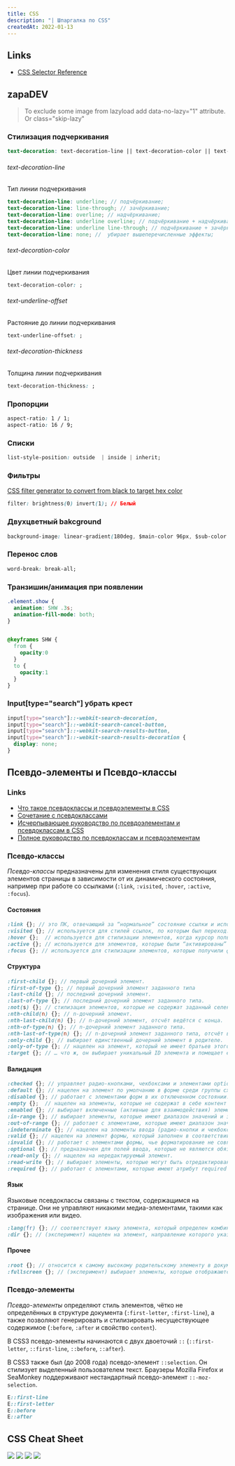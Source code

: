 ```yaml
---
title: CSS
description: "| Шпаргалка по CSS"
createdAt: 2022-01-13
---
```


## Links
- [CSS Selector Reference](https://www.w3schools.com/cssref/css_selectors.asp)

## zapaDEV

> To exclude some image from lazyload add data-no-lazy="1" attribute. Or class="skip-lazy"

### Стилизация подчеркивания

```scss
text-decoration: text-decoration-line || text-decoration-color || text-decoration-style || text-decoration-thickness
```

###### text-decoration-line
Тип линии подчеркивания
```scss
text-decoration-line: underline; // подчёркивание;
text-decoration-line: line-through; // зачёркивание;
text-decoration-line: overline; // надчёркивание;
text-decoration-line: underline overline; // подчёркивание + надчёркивание;
text-decoration-line: underline line-through; // подчёркивание + зачёркивание;
text-decoration-line: none; //  убирает вышеперечисленные эффекты;
```

###### text-decoration-color
Цвет линии подчеркивания
```css
text-decoration-color: ;
```

###### text-underline-offset
Растояние до линии подчеркивания
```css
text-underline-offset: ;
```

###### text-decoration-thickness
Толщина линии подчеркивания
```css
text-decoration-thickness: ;
```

### Пропорции
```css
aspect-ratio: 1 / 1;
aspect-ratio: 16 / 9;
```

### Списки
```css
list-style-position: outside  | inside | inherit;
```

### Фильтры
[CSS filter generator to convert from black to target hex color](https://codepen.io/sosuke/pen/Pjoqqp)

```css
filter: brightness(0) invert(1); // Белый
```

### Двухцветный bakcground
```css
background-image: linear-gradient(180deg, $main-color 96px, $sub-color 96px);
```

### Перенос слов
```css
word-break: break-all;
```

### Транзишин/анимация при появлении
```css
.element.show {
  animation: SHW .3s;
  animation-fill-mode: both;
}


@keyframes SHW {
  from {
    opacity:0
  }
  to {
    opacity:1
  }
}
````

### Input[type="search"] убрать крест
```css
input[type="search"]::-webkit-search-decoration,
input[type="search"]::-webkit-search-cancel-button,
input[type="search"]::-webkit-search-results-button,
input[type="search"]::-webkit-search-results-decoration {
  display: none;
}
```

## Псевдо-элементы и Псевдо-классы
### Links
- [Что такое псевдоклассы и псевдоэлементы в CSS](https://webkyrs.info/post/chto-takoe-psevdoklassy-i-psevdoelementy-v-css)
- [Сочетание с псевдоклассами](https://webref.ru/layout/after-before/pseudo-class)
- [Исчерпывающее руководство по псевдоэлементам и псевдоклассам в CSS](https://abatickaya.medium.com/%D0%B8%D1%81%D1%87%D0%B5%D1%80%D0%BF%D1%8B%D0%B2%D0%B0%D1%8E%D1%89%D0%B5%D0%B5-%D1%80%D1%83%D0%BA%D0%BE%D0%B2%D0%BE%D0%B4%D1%81%D1%82%D0%B2%D0%BE-%D0%BF%D0%BE-%D0%BF%D1%81%D0%B5%D0%B2%D0%B4%D0%BE%D1%8D%D0%BB%D0%B5%D0%BC%D0%B5%D0%BD%D1%82%D0%B0%D0%BC-%D0%B8-%D0%BF%D1%81%D0%B5%D0%B2%D0%B4%D0%BE%D0%BA%D0%BB%D0%B0%D1%81%D1%81%D0%B0%D0%BC-%D0%B2-css-3282b5ea029)
- [Полное руководство по псевдоклассам и псевдоэлементам](http://prgssr.ru/development/polnoe-rukovodstvo-po-psevdoklassam-i-psevdoelementam.html)

### Псевдо-классы
*Псевдо-классы* предназначены для изменения стиля существующих элементов страницы в зависимости от их динамического состояния, например при работе со ссылками (`:link`, `:visited`, `:hover`, `:active`, `:focus`).

#### Состояния
```scss
:link {}; // это ПК, отвечающий за “нормальное” состояние ссылки и используется для выбора ссылок, которые еще не были посещены.
:visited {}; // используется для стилей ссылок, по которым был переход. Позиция ПК :visited вторая по счету (после :link).
:hover {};  // используется для стилизации элементов, когда курсор пользователя находится над ними.
:active {}; // используется для элементов, которые были “активированы” при помощи курсора или касанием для сенсорных устройств.
:focus {}; // используется для стилизации элементов, которые получили фокус при помощи курсора, тапа на тачскрине или при помощи клавиатуры.
```
#### Структура

```scss
:first-child {}; // первый дочерний элемент.
:first-of-type {}; // первый дочерний элемент заданного типа
:last-child {}; // последний дочерний элемент.
:last-of-type {}; // последний дочерний элемент заданного типа.
:not(s) {}; // стилизация элементов, которые не содержат заданный селектор.
:nth-child(n) {}; // n-дочерний элемент.
:nth-last-child(n) {}; // n-дочерний элемент, отсчёт ведётся с конца.
:nth-of-type(n) {}; // n-дочерний элемент заданного типа.
:nth-last-of-type(n) {}; // n-дочерний элемент заданного типа, отсчёт ведётся с конца.
:only-child {}; // выбирает единственный дочерний элемент в родителе.
:only-of-type {}; // нацелен на элемент, который не имеет братьев этого конкретного типа. Это похоже на :only-child за исключением того, что мы можем нацелится на конкретный элемент, сделав селектор более специфичным.
:target {}; // … что ж, он выбирает уникальный ID элемента и помещает его в URL. Пример: статья с уникальным ID будет иметь желтый фон если URL страницы заканчивается на #target.
```

#### Валидация
```scss
:checked {}; // управляет радио-кнопками, чекбоксами и элементами option, которые были выбраны.
:default {}; // нацелен на элемент по умолчанию в форме среди группы сходных элементов.
:disabled {}; // работает с элементами форм в их отключенном состоянии. “Задизейбленный” (отключенный) элемент не может быть выбран, с ним нельзя взаимодействовать или активировать его, он не может получить фокус.
:empty {};  // нацелен на элементы, которые не содержат в себе контент любого рода.
:enabled {}; // выбирает включенные (активные для взаимодействия) элементы. Все элементы формы активны по умолчанию — утверждение верно до тех пор, пока мы не используем disabled атрибут в разметке.
:in-range {}; // выбирает элементы, которые имеют диапазон значений и значения, находящиеся в этом диапазоне.
:out-of-range {}; // работает с элементами, которые имеют диапазон значений и значения которого выходят за пределы этого диапазона.
:indeterminate {}; // нацелен на элементы ввода (радио-кнопки и чекбоксы), которые не были выбраны или не выбраны при загрузке страницы.
:valid {}; // нацелен на элемент формы, который заполнен в соответствии с форматированием этого элемента.
:invalid {}; // работает с элементами формы, чье форматирование не совпадает с требуемым.
:optional {}; // предназначен для полей ввода, которые не являются обязательными. Другими словами до тех пор, пока поле не имеет атрибута required, оно будет подчиняться ПК :optional.
:read-only {}; // нацелен на нередактируемый элемент.
:read-write {}; // выбирает элементы, которые могут быть отредактированы пользователем.
:required {}; // работает с элементами, которые имеют атрибут required в html-разметке.
```

#### Язык
Языковые псевдоклассы связаны с текстом, содержащимся на странице. Они не управляют никакими медиа-элементами, такими как изображения или видео.
```scss
:lang(fr) {}; // соответствует языку элемента, который определен комбинацией атрибута lang=””, определенного meta элемента и информации из заголовка полученного по протоколу HTTP.
:dir {}; // (эксперимент) нацелен на элемент, направление которого указывается в документе
```

#### Прочее
```scss
:root {}; // относится к самому высокому родительскому элементу в документе. Практически во всех случаях :root будет относится к элементу html в документе. Однако он может обратится и к другому элементу, если он используется в другом языке разметки, например SVG или XML.
:fullscreen {}; // (эксперимент) выбирает элементы, которые отображаются в полноэкранном режиме.
```

### Псевдо-элементы
*Псевдо-элементы*  определяют стиль элементов, чётко не определённых в структуре документа (`:first-letter`, `:first-line`), а также позволяют генерировать и стилизировать несуществующее содержимое (`:before`, `:after` и свойство `content`).

В CSS3 псевдо-элементы начинаются с двух двоеточий `::` (`::first-letter`, `::first-line`, `::before`, `::after`).

В CSS3 также был (до 2008 года) псевдо-элемент `::selection`. Он стилизует выделенный пользователем текст. Браузеры Mozilla Firefox и SeaMonkey поддерживают нестандартный псевдо-элемент `::-moz-selection`.

```css
E::first-line
E::first-letter
E::before
E::after
```

## CSS Cheat Sheet

![](/blog/CSS-CHEAT-SHEET-p1-2019-update.png)
![](/blog/CSS-CHEAT-SHEET-p2-2019-update.png)
![](/blog/CSS-CHEAT-SHEET-p3-2019-update.png)
![](/blog/CSS-CHEAT-SHEET-p4.png)

